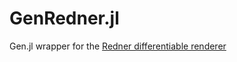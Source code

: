 # GenRedner.jl
Gen.jl wrapper for the [Redner differentiable renderer](https://github.com/BachiLi/redner)
